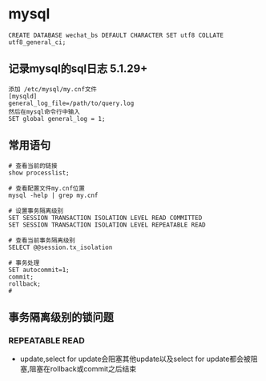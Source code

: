 # mysql
```
CREATE DATABASE wechat_bs DEFAULT CHARACTER SET utf8 COLLATE utf8_general_ci;
```
## 记录mysql的sql日志 5.1.29+
```
添加 /etc/mysql/my.cnf文件
[mysqld]
general_log_file=/path/to/query.log
然后在mysql命令行中输入
SET global general_log = 1;
```

## 常用语句
```
# 查看当前的链接
show processlist;

# 查看配置文件my.cnf位置
mysql -help | grep my.cnf

# 设置事务隔离级别
SET SESSION TRANSACTION ISOLATION LEVEL READ COMMITTED
SET SESSION TRANSACTION ISOLATION LEVEL REPEATABLE READ

# 查看当前事务隔离级别
SELECT @@session.tx_isolation

# 事务处理
SET autocommit=1;
commit;
rollback;
# 
```

## 事务隔离级别的锁问题
### REPEATABLE READ
* update,select for update会阻塞其他update以及select for update都会被阻塞,阻塞在rollback或commit之后结束




